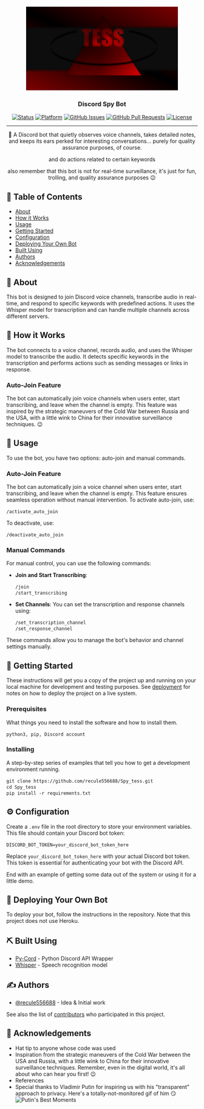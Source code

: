 <p align="center">
  <a href="" rel="noopener">
    <img width=400px height=220px src="assets/logo.png" alt="Bot logo">
  </a>
</p>

<h3 align="center">Discord Spy Bot</h3>

<div align="center">

[![Status](https://img.shields.io/badge/status-active-success.svg)]()
[![Platform](https://img.shields.io/badge/platform-discord-blue.svg)](https://discord.com)
[![GitHub Issues](https://img.shields.io/github/issues/recule556688/Spy_tess.svg)](https://github.com/recule556688/Spy_tess/issues)
[![GitHub Pull Requests](https://img.shields.io/github/issues-pr/recule556688/Spy_tess.svg)](https://github.com/recule556688/Spy_tess/pulls)
[![License](https://img.shields.io/badge/license-MIT-blue.svg)](/LICENSE)

</div>

---

<p align="center"> 🤖 A Discord bot that quietly observes voice channels, takes detailed notes, and keeps its ears perked for interesting conversations... purely for quality assurance purposes, of course.
    <br>
<p align="center">
    and do actions related to certain keywords
    <br>
<p align="center">
    also remember that this bot is not for real-time surveillance, it's just for fun, trolling, and quality assurance purposes 😉
    <br>
</p>

## 📝 Table of Contents

- [About](#about)
- [How it Works](#working)
- [Usage](#usage)
- [Getting Started](#getting_started)
- [Configuration](#configuration)
- [Deploying Your Own Bot](#deployment)
- [Built Using](#built_using)
- [Authors](#authors)
- [Acknowledgements](#acknowledgement)

## 🧐 About <a name = "about"></a>

This bot is designed to join Discord voice channels, transcribe audio in real-time, and respond to specific keywords with predefined actions. It uses the Whisper model for transcription and can handle multiple channels across different servers.

## 💭 How it Works <a name = "working"></a>

The bot connects to a voice channel, records audio, and uses the Whisper model to transcribe the audio. It detects specific keywords in the transcription and performs actions such as sending messages or links in response.

### Auto-Join Feature

The bot can automatically join voice channels when users enter, start transcribing, and leave when the channel is empty. This feature was inspired by the strategic maneuvers of the Cold War between Russia and the USA, with a little wink to China for their innovative surveillance techniques. 😉

## 🎈 Usage <a name = "usage"></a>

To use the bot, you have two options: auto-join and manual commands.

### Auto-Join Feature

The bot can automatically join a voice channel when users enter, start transcribing, and leave when the channel is empty. This feature ensures seamless operation without manual intervention. To activate auto-join, use:

```
/activate_auto_join
```

To deactivate, use:

```
/deactivate_auto_join
```

### Manual Commands

For manual control, you can use the following commands:

- **Join and Start Transcribing**: 
  ```
  /join
  /start_transcribing
  ```

- **Set Channels**: You can set the transcription and response channels using:
  ```
  /set_transcription_channel
  /set_response_channel
  ```

These commands allow you to manage the bot's behavior and channel settings manually.

## 🏁 Getting Started <a name = "getting_started"></a>

These instructions will get you a copy of the project up and running on your local machine for development and testing purposes. See [deployment](#deployment) for notes on how to deploy the project on a live system.

### Prerequisites

What things you need to install the software and how to install them.

```
python3, pip, Discord account
```

### Installing

A step-by-step series of examples that tell you how to get a development environment running.

```
git clone https://github.com/recule556688/Spy_tess.git
cd Spy_tess
pip install -r requirements.txt
```

## ⚙️ Configuration <a name = "configuration"></a>

Create a `.env` file in the root directory to store your environment variables. This file should contain your Discord bot token:

```
DISCORD_BOT_TOKEN=your_discord_bot_token_here
```

Replace `your_discord_bot_token_here` with your actual Discord bot token. This token is essential for authenticating your bot with the Discord API.

End with an example of getting some data out of the system or using it for a little demo.

## 🚀 Deploying Your Own Bot <a name = "deployment"></a>

To deploy your bot, follow the instructions in the repository. Note that this project does not use Heroku.

## ⛏️ Built Using <a name = "built_using"></a>

- [Py-Cord](https://github.com/Pycord-Development/pycord) - Python Discord API Wrapper
- [Whisper](https://github.com/openai/whisper) - Speech recognition model

## ✍️ Authors <a name = "authors"></a>

- [@recule556688](https://github.com/recule556688) - Idea & Initial work

See also the list of [contributors](https://github.com/recule556688/Spy_tess/contributors) who participated in this project.

## 🎉 Acknowledgements <a name = "acknowledgement"></a>

- Hat tip to anyone whose code was used
- Inspiration from the strategic maneuvers of the Cold War between the USA and Russia, with a little wink to China for their innovative surveillance techniques. Remember, even in the digital world, it's all about who can hear you first! 😉
- References
- Special thanks to Vladimir Putin for inspiring us with his "transparent" approach to privacy. Here's a totally-not-monitored gif of him 😏 ![Putin's Best Moments](https://media.giphy.com/media/3o6ZsUJ44ffpnAW7Dy/giphy.gif)
